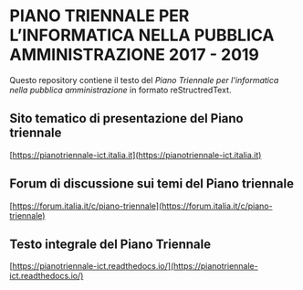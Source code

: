 # PIANO TRIENNALE PER L’INFORMATICA NELLA PUBBLICA AMMINISTRAZIONE 2017 - 2019
Questo repository contiene il testo del *Piano Triennale per l'informatica nella pubblica amministrazione* in formato reStructredText.

## Sito tematico di presentazione del Piano triennale
[https://pianotriennale-ict.italia.it](https://pianotriennale-ict.italia.it)

## Forum di discussione sui temi del Piano triennale
[https://forum.italia.it/c/piano-triennale](https://forum.italia.it/c/piano-triennale)

## Testo integrale del Piano Triennale
[https://pianotriennale-ict.readthedocs.io/](https://pianotriennale-ict.readthedocs.io/)
